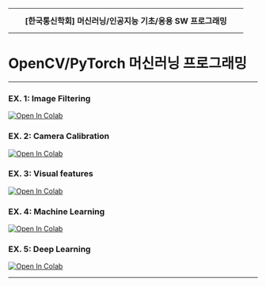 <table width="100%" border="0" cellspacing="0" cellpadding="0">
  <tr>
    <td height="50" align="center"><B>  &nbsp; &nbsp; &nbsp; [한국통신학회] 머신러닝/인공지능 기초/응용 SW 프로그래밍 &nbsp; &nbsp; &nbsp;  <BR></B></td>
  </tr>
</table>
  
# OpenCV/PyTorch 머신러닝 프로그래밍

<hr/>

### EX. 1: Image Filtering
[![Open In Colab](https://colab.research.google.com/assets/colab-badge.svg)](https://github.com/Seong-heum/kics2021/blob/main/ex01.ipynb)

### EX. 2: Camera Calibration
[![Open In Colab](https://colab.research.google.com/assets/colab-badge.svg)](https://github.com/Seong-heum/kics2021/blob/main/ex02.ipynb)

### EX. 3: Visual features
[![Open In Colab](https://colab.research.google.com/assets/colab-badge.svg)](https://github.com/Seong-heum/kics2021/blob/main/ex03.ipynb)

### EX. 4: Machine Learning
[![Open In Colab](https://colab.research.google.com/assets/colab-badge.svg)](https://github.com/Seong-heum/kics2021/blob/main/ex04.ipynb)

### EX. 5: Deep Learning
[![Open In Colab](https://colab.research.google.com/assets/colab-badge.svg)](https://github.com/Seong-heum/kics2021/blob/main/ex05.ipynb)

<hr/>
